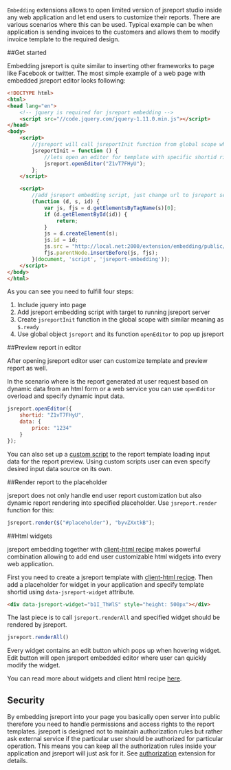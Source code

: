 `Embedding` extensions allows to open limited version of jsreport studio inside any web application and let end users to customize their reports. There are various scenarios where this can be used. Typical example can be when application is sending invoices to the customers and allows them to modify invoice template to the required design.

##Get started

Embedding jsreport is quite similar to inserting other frameworks to page like Facebook or twitter.  The most simple example of a web page with embedded jsreport editor looks following:

```html
<!DOCTYPE html>
<html>
<head lang="en">
	<!-- jquery is required for jsreport embedding -->
    <script src="//code.jquery.com/jquery-1.11.0.min.js"></script>
</head>
<body>
	<script>
		//jsreport will call jsreportInit function from global scope when its initialized
	    jsreportInit = function () {
		    //lets open an editor for template with specific shortid right away
	        jsreport.openEditor("Z1vT7FHyU");
	    };
	</script>

	<script>
		//add jsreport embedding script, just change url to jsreport server
	    (function (d, s, id) {
	        var js, fjs = d.getElementsByTagName(s)[0];
	        if (d.getElementById(id)) {
	            return;
	        }
	        js = d.createElement(s);
	        js.id = id;
	        js.src = "http://local.net:2000/extension/embedding/public/embed.min.js";
	        fjs.parentNode.insertBefore(js, fjs);
	    }(document, 'script', 'jsreport-embedding'));
	</script>
</body>
</html>
```
As you can see you need to fulfill four steps:
1. Include jquery into page
2. Add jsreport embedding script with target to running jsreport server
3. Create `jsreportInit` function in the global scope with similar meaning as `$.ready`
4. Use global object `jsreport` and its function `openEditor` to pop up jsreport

##Preview report in editor

After opening jsreport editor user can customize template and preview report as well. 

In the scenario where is the report generated at user request based on dynamic data from an html form or a web service you can use `openEditor` overload and specify dynamic input data.

```js
jsreport.openEditor({
    shortid: "Z1vT7FHyU",
    data: {
	    price: "1234"
    }
});
```

You can also set up a [custom script](/learn/scripts) to the report template loading input data for the report preview. Using custom scripts user can even specify desired input data source on its own.

##Render report to the placeholder

jsreport does not only handle end user report customization but also dynamic report rendering into specified placeholder. Use `jsreport.render` function for this:

```js
jsreport.render($("#placeholder"), "byvZXxtkB");
```

##Html widgets

jsreport embedding together with [client-html recipe](/learn/client-html) makes powerful combination allowing to add end user customizable html widgets into every web application.

First you need to create a jsreport template with [client-html recipe](/learn/client-html). Then add a placeholder for widget in your application and specify template shortid using `data-jsreport-widget` attribute.

```html
<div data-jsreport-widget="b1I_ThWlS" style="height: 500px"></div>
```
The last piece is to call `jsreport.renderAll` and specified widget should be rendered by jsreport.
```js
jsreport.renderAll()
```

Every widget contains an edit button which pops up when hovering widget. Edit button will open jsreport embedded editor where user can quickly modify the widget.

You can read more about widgets and client html recipe [here](/learn/client-html).

## Security

By embedding jsreport into your page you basically open server into public therefore you need to handle permissions and access rights to the report templates. jsreport is designed not to maintain authorization rules but rather ask external service if the particular user should be authorized for particular operation. This means you can keep all the authorization rules inside your application and jsreport will just ask for it. See [authorization](/learn/authorization) extension for details.
